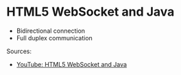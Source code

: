 # HTML5 WebSocket and Java
* Bidirectional connection 
* Full duplex communication

Sources:
* [YouTube: HTML5 WebSocket and Java](https://www.youtube.com/watch?v=8QBdUcFqRkU)
